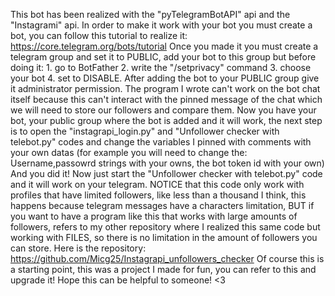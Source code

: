 This bot has been realized with the "pyTelegramBotAPI" api and the "Instagrami" api. In order to make it work with your bot you must create a bot, you can follow this tutorial to realize it: https://core.telegram.org/bots/tutorial
Once you made it you must create a telegram group and set it to PUBLIC, add your bot to this group but before doing it: 1. go to BotFather  2. write the "/setprivacy" command 3. choose your bot 4. set to DISABLE.
After adding the bot to your PUBLIC group give it administrator permission. The program I wrote can't work on the bot chat itself because this can't interact with the pinned message of the chat which we will need to store our followers and compare them. 
Now you have your bot, your public group where the bot is added and it will work, the next step is to open the "instagrapi_login.py" and "Unfollower checker with telebot.py" codes and change the variables I pinned with comments with your own datas (for example you will need to change the: Username,passowrd strings with your owns, the bot token id with your own)
And you did it! Now just start the "Unfollower checker with telebot.py" code and it will work on your telegram.
NOTICE that this code only work with profiles that have limited followers, like less than a thousand I think, this happens because telegram messages have a characters limitation, BUT if you want to have a program like this that works with large amounts of followers, refers to my other repository
where I realized this same code but working with FILES, so there is no limitation in the amount of followers you can store. Here is the repository: https://github.com/Micg25/Instagrapi_unfollowers_checker 
Of course this is a starting point, this was a project I made for fun, you can refer to this and upgrade it! Hope this can be helpful to someone!  <3
